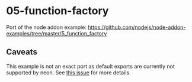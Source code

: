 # 05-function-factory

Port of the node addon example: https://github.com/nodejs/node-addon-examples/tree/master/5_function_factory

## Caveats

This example is not an exact port as default exports are currently not
supported by neon. See [this issue][issue] for more details.

[issue]: https://github.com/rustbridge/neon/issues/118 "rustbridge/neon #118"

